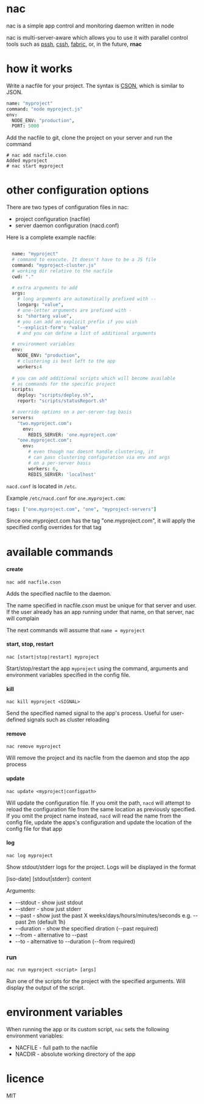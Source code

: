 # nac

nac is a simple app control and monitoring daemon written in node

nac is multi-server-aware which allows you to use
it with parallel control tools such as [pssh](http://www.theether.org/pssh/),
[cssh](http://sourceforge.net/projects/clusterssh/),
[fabric](http://docs.fabfile.org/en/1.6/), or, in the future,
**rnac**

# how it works

Write a nacfile for your project. The syntax is [CSON](https://github.com/bevry/cson),
which is similar to JSON.

```coffeescript
name: "myproject"
command: "node myproject.js" 
env: 
  NODE_ENV: "production",
  PORT: 5000
```

Add the nacfile to git, clone the project on your server and run
the command

    # nac add nacfile.cson
    Added myproject
    # nac start myproject 

# other configuration options

There are two types of configuration files in nac:

* project configuration (nacfile)
* server daemon configuration (nacd.conf)

Here is a complete example nacfile:

```coffeescript

  name: "myproject"
  # command to execute. It doesn't have to be a JS file
  command: "myproject-cluster.js"
  # working dir relative to the nacfile
  cwd: "."

  # extra arguments to add
  args: 
    # long arguments are automatically prefixed with --
    longarg: "value",
    # one-letter arguments are prefixed with -
    s: "shortarg value",
    # you can add an explicit prefix if you wish
    "--explicit-form": "value"
    # and you can define a list of additional arguments

  # environment variables
  env: 
    NODE_ENV: "production",
    # clustering is best left to the app
    workers:4
 
  # you can add additional scripts which will become available
  # as commands for the specific project
  scripts: 
    deploy: "scripts/deploy.sh",
    report: "scripts/statusReport.sh"

  # override options on a per-server-tag basis
  servers: 
    "two.myproject.com": 
      env: 
        REDIS_SERVER: 'one.myproject.com'
    "one.myproject.com":
      env: 
        # even though nac doesnt handle clustering, it
        # can pass clustering configuration via env and args 
        # on a per-server basis
        workers: 6,
        REDIS_SERVER: 'localhost'
```

`nacd.conf` is located in `/etc`. 

Example `/etc/nacd.conf` for `one.myproject.com`:

```coffeescript
tags: ["one.myproject.com", "one", "myproject-servers"]
```

Since one.myproject.com has the tag "one.myproject.com", it will apply the 
specified config overrides for that tag

# available commands

#### create

    nac add nacfile.cson

Adds the specified nacfile to the daemon.

The name specified in nacfile.cson must be unique for that server
and user. If the user already has an app running under that name, on
that server, nac will complain

The next commands will assume that `name = myproject`

#### start, stop, restart

    nac [start|stop|restart] myproject

Start/stop/restart the app `myproject` using the command, 
arguments and environment variables specified in the config file. 

#### kill

    nac kill myproject <SIGNAL>

Send the specified named signal to the app's process. Useful for
user-defined signals such as cluster reloading

#### remove 

    nac remove myproject

Will remove the project and its nacfile from the daemon and stop
the app process

#### update

    nac update <myproject|configpath>

Will update the configuration file. If you omit the path, `nacd`
will attempt to reload the configuration file from the same location
as previously specified. If you omit the project name instead,
`nacd` will read the name from the config file, update the apps's
configuration and update the location of the config file for that app

#### log

    nac log myproject

Show stdout/stderr logs for the project. Logs will be displayed in the format

[iso-date] [stdout|stderr]: content

Arguments:
* --stdout - show just stdout
* --stderr - show just stderr
* --past <time> - show just the past X weeks/days/hours/minutes/seconds e.g. --past 2m (default 1h)
* --duration <time> - show the specified diration (--past required)
* --from <date> - alternative to --past
* --to <date> - alternative to --duration (--from required)

### run

    nac run myproject <script> [args]

Run one of the scripts for the project with the specified arguments. Will
display the output of the script.

# environment variables

When running the app or its custom script, `nac` sets the following environment
variables:

* NACFILE - full path to the nacfile 
* NACDIR  - absolute working directory of the app

# licence

MIT


